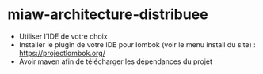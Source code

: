 # miaw-architecture-distribuee
- Utiliser l'IDE de votre choix
- Installer le plugin de votre IDE pour lombok (voir le menu install du site) : https://projectlombok.org/
- Avoir maven afin de télécharger les dépendances du projet

